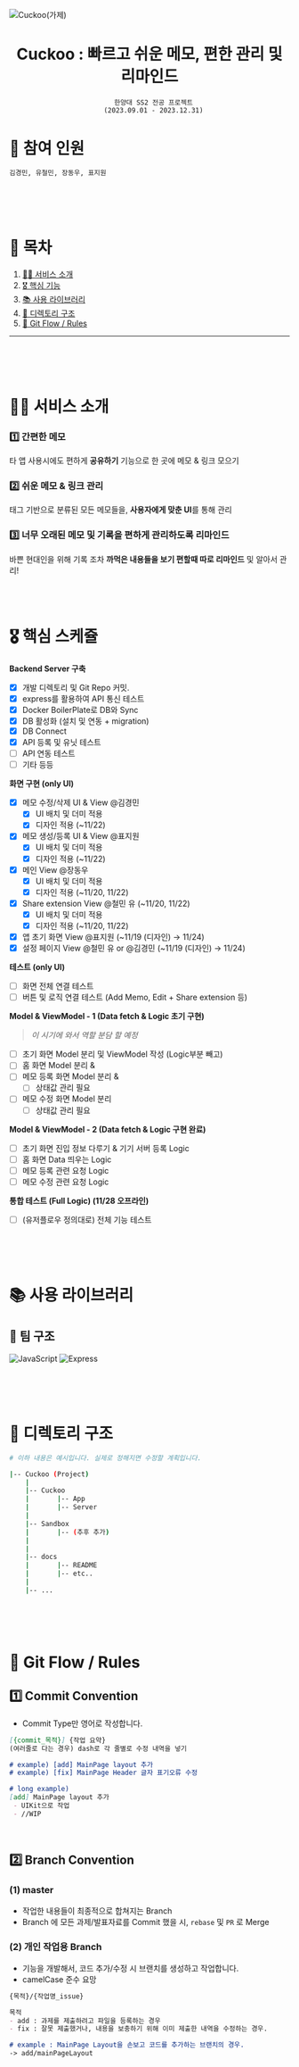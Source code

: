 ![Cuckoo(가제)](https://media.discordapp.net/attachments/1158743054107279413/1158749790969008168/image.png?ex=652e84d6&is=651c0fd6&hm=79555463628be2b4bea6f357a0b9c49741becb5249de93c515d5a15ce7ba8009&=&width=2699&height=880)

<div align='center'>
    <h1>Cuckoo : 빠르고 쉬운 메모, 편한 관리 및 리마인드 </h1>

```
  한양대 SS2 전공 프로젝트
  (2023.09.01 - 2023.12.31)
```

</div>

# 🚀 참여 인원

```bash
김경민, 유철민, 장동우, 표지원
```

<br>
<br>
<br>

# 🥛 목차

1. [🙋‍♂️ 서비스 소개](#%EF%B8%8F-서비스-소개)
2. [🎖️ 핵심 기능](#%EF%B8%8F-핵심-기능)
3. [📚 사용 라이브러리](#-사용-라이브러리)
4. [📖 디렉토리 구조](#-디렉토리-구조)
5. [🙏 Git Flow / Rules](#-git-flow--rules)

---

<br>
<br>
<br>

# 🙋‍♂️ 서비스 소개


### 1️⃣ 간편한 메모

타 앱 사용시에도 편하게 **공유하기** 기능으로 한 곳에 메모 & 링크 모으기

### 2️⃣ 쉬운 메모 & 링크 관리

태그 기반으로 분류된 모든 메모들을, **사용자에게 맞춘 UI**를 통해 관리

### 3️⃣ 너무 오래된 메모 및 기록을 편하게 관리하도록 리마인드

바쁜 현대인을 위해 기록 조차 **까먹은 내용들을 보기 편할때 따로 리마인드** 및 알아서 관리!

<br>
<br>

# 🎖️ 핵심 스케쥴

**Backend Server 구축**

-   [x] 개발 디렉토리 및 Git Repo 커밋.
-   [x] express를 활용하여 API 통신 테스트
-   [x] Docker BoilerPlate로 DB와 Sync
-   [x] DB 활성화 (설치 및 연동 + migration)
-   [x] DB Connect
-   [x] API 등록 및 유닛 테스트
-   [ ] API 연동 테스트
-   [ ] 기타 등등

**화면 구현 (only UI)**

- [x]  메모 수정/삭제 UI & View @김경민
    - [x]  UI 배치 및 더미 적용
    - [x]  디자인 적용 (~11/22)
- [x]  메모 생성/등록 UI & View @표지원
    - [x]  UI 배치 및 더미 적용
    - [x]  디자인 적용 (~11/22)
- [x]  메인 View @장동우
    - [x]  UI 배치 및 더미 적용
    - [x]  디자인 적용 (~11/20, 11/22)
- [x]  Share extension View @철민 유 (~11/20, 11/22)
    - [x]  UI 배치 및 더미 적용
    - [x]  디자인 적용 (~11/20, 11/22)
- [x]  앱 초기 화면 View @표지원  (~11/19 (디자인) → 11/24)
- [x]  설정 페이지 View @철민 유 or @김경민  (~11/19 (디자인) → 11/24)

**테스트 (only UI)**

- [ ]  화면 전체 연결 테스트
- [ ]  버튼 및 로직 연결 테스트 (Add Memo, Edit + Share extension 등)

**Model & ViewModel - 1 (Data fetch & Logic 초기 구현)**

> *이 시기에 와서 역할 분담 할 예정*
> 
- [ ]  초기 화면 Model 분리 및 ViewModel 작성 (Logic부분 빼고)
- [ ]  홈 화면 Model 분리 &
- [ ]  메모 등록 화면 Model 분리 &
    - [ ]  상태값 관리 필요
- [ ]  메모 수정 화면 Model 분리
    - [ ]  상태값 관리 필요

**Model & ViewModel - 2 (Data fetch & Logic 구현 완료)**

- [ ]  초기 화면 진입 정보 다루기 & 기기 서버 등록 Logic
- [ ]  홈 화면 Data 띄우는 Logic
- [ ]  메모 등록 관련 요청 Logic
- [ ]  메모 수정 관련 요청 Logic

**통합 테스트 (Full Logic) (11/28 오프라인)**

- [ ]  (유저플로우 정의대로) 전체 기능 테스트

<br>
<br>
<br>

# 📚 사용 라이브러리

## 🙌 팀 구조

![JavaScript](https://img.shields.io/badge/JavaScript-F7DF1E?style=for-the-badge&logo=javascript&logoColor=white)
![Express](https://img.shields.io/badge/Express-000000?style=for-the-badge&logo=express&logoColor=white)

<br>
<br>
<br>

# 📖 디렉토리 구조

```bash
# 이하 내용은 예시입니다. 실제로 정해지면 수정할 계획입니다.

|-- Cuckoo (Project)
    |
    |-- Cuckoo
    |       |-- App
    |       |-- Server
    |
    |-- Sandbox
    |       |-- (추후 추가)
    |
    |
    |-- docs
    |       |-- README
    |       |-- etc..
    |
    |-- ...
```

<br>
<br>
<br>

# 🙏 Git Flow / Rules

## 1️⃣ Commit Convention

-   Commit Type만 영어로 작성합니다.

```Markdown
[{commit_목적}] {작업 요약}
(여러줄로 다는 경우) dash로 각 줄별로 수정 내역을 넣기

# example) [add] MainPage layout 추가
# example) [fix] MainPage Header 글자 표기오류 수정

# long example)
[add] MainPage layout 추가
 - UIKit으로 작업
 - //WIP
```

<br>

## 2️⃣ Branch Convention

### (1) master

-   작업한 내용들이 최종적으로 합쳐지는 Branch
-   Branch 에 모든 과제/발표자료를 Commit 했을 시, `rebase` 및 `PR` 로 Merge

### (2) 개인 작업용 Branch

-   기능을 개발해서, 코드 추가/수정 시 브랜치를 생성하고 작업합니다.
-   camelCase 준수 요망

```Markdown
{목적}/{작업명_issue}

목적
- add : 과제를 제출하려고 파일을 등록하는 경우
- fix : 잘못 제출했거나, 내용을 보충하기 위해 이미 제출한 내역을 수정하는 경우.

# example : MainPage Layout을 손보고 코드를 추가하는 브랜치의 경우.
-> add/mainPageLayout
```

<br>
